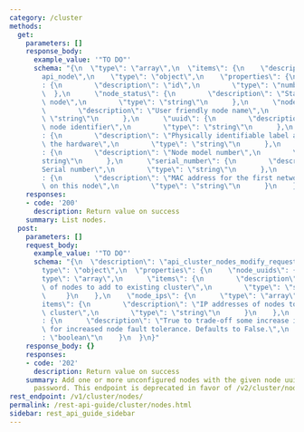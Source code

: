 ```yaml
---
category: /cluster
methods:
  get:
    parameters: []
    response_body:
      example_value: '"TO DO"'
      schema: "{\n  \"type\": \"array\",\n  \"items\": {\n    \"description\": \"\
        api_node\",\n    \"type\": \"object\",\n    \"properties\": {\n      \"id\"\
        : {\n        \"description\": \"id\",\n        \"type\": \"number\"\n    \
        \  },\n      \"node_status\": {\n        \"description\": \"Status of the\
        \ node\",\n        \"type\": \"string\"\n      },\n      \"node_name\": {\n\
        \        \"description\": \"User friendly node name\",\n        \"type\":\
        \ \"string\"\n      },\n      \"uuid\": {\n        \"description\": \"Unique\
        \ node identifier\",\n        \"type\": \"string\"\n      },\n      \"label\"\
        : {\n        \"description\": \"Physically identifiable label assigned to\
        \ the hardware\",\n        \"type\": \"string\"\n      },\n      \"model_number\"\
        : {\n        \"description\": \"Node model number\",\n        \"type\": \"\
        string\"\n      },\n      \"serial_number\": {\n        \"description\": \"\
        Serial number\",\n        \"type\": \"string\"\n      },\n      \"mac_address\"\
        : {\n        \"description\": \"MAC address for the first network interface\
        \ on this node\",\n        \"type\": \"string\"\n      }\n    }\n  }\n}"
    responses:
    - code: '200'
      description: Return value on success
    summary: List nodes.
  post:
    parameters: []
    request_body:
      example_value: '"TO DO"'
      schema: "{\n  \"description\": \"api_cluster_nodes_modify_request_v1\",\n  \"\
        type\": \"object\",\n  \"properties\": {\n    \"node_uuids\": {\n      \"\
        type\": \"array\",\n      \"items\": {\n        \"description\": \"Identifiers\
        \ of nodes to add to existing cluster\",\n        \"type\": \"string\"\n \
        \     }\n    },\n    \"node_ips\": {\n      \"type\": \"array\",\n      \"\
        items\": {\n        \"description\": \"IP addresses of nodes to add to existing\
        \ cluster\",\n        \"type\": \"string\"\n      }\n    },\n    \"optimize_node_fault_tolerance_over_usable_capacity\"\
        : {\n      \"description\": \"True to trade-off some increase in usable capacity\
        \ for increased node fault tolerance. Defaults to False.\",\n      \"type\"\
        : \"boolean\"\n    }\n  }\n}"
    response_body: {}
    responses:
    - code: '202'
      description: Return value on success
    summary: Add one or more unconfigured nodes with the given node uuids and admin
      password. This endpoint is deprecated in favor of /v2/cluster/nodes.
rest_endpoint: /v1/cluster/nodes/
permalink: /rest-api-guide/cluster/nodes.html
sidebar: rest_api_guide_sidebar
---
```

